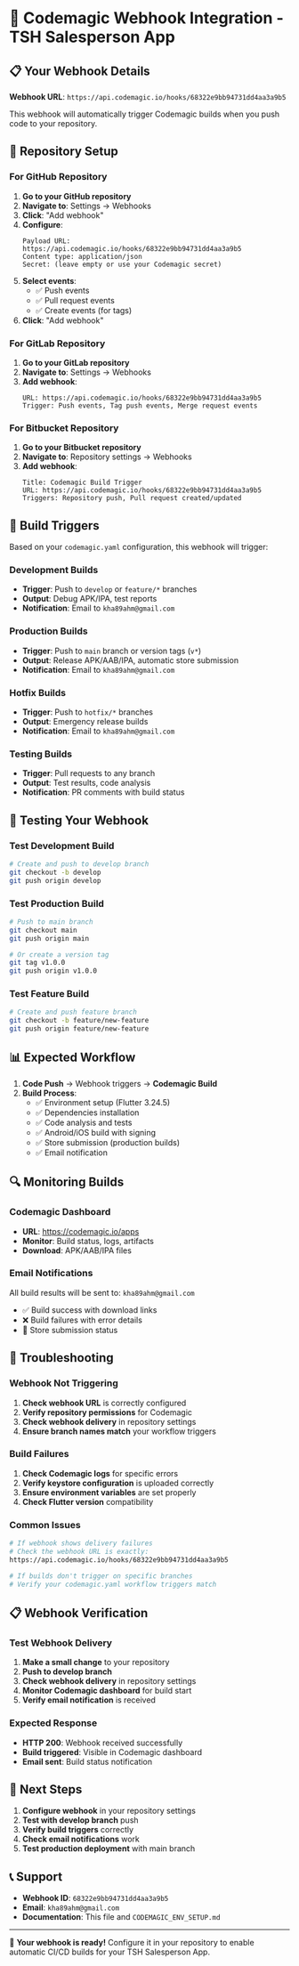 # 🔗 Codemagic Webhook Integration - TSH Salesperson App

## 📋 Your Webhook Details

**Webhook URL**: `https://api.codemagic.io/hooks/68322e9bb94731dd4aa3a9b5`

This webhook will automatically trigger Codemagic builds when you push code to your repository.

## 🔧 Repository Setup

### For GitHub Repository

1. **Go to your GitHub repository**
2. **Navigate to**: Settings → Webhooks
3. **Click**: "Add webhook"
4. **Configure**:
   ```
   Payload URL: https://api.codemagic.io/hooks/68322e9bb94731dd4aa3a9b5
   Content type: application/json
   Secret: (leave empty or use your Codemagic secret)
   ```
5. **Select events**:
   - ✅ Push events
   - ✅ Pull request events
   - ✅ Create events (for tags)
6. **Click**: "Add webhook"

### For GitLab Repository

1. **Go to your GitLab repository**
2. **Navigate to**: Settings → Webhooks
3. **Add webhook**:
   ```
   URL: https://api.codemagic.io/hooks/68322e9bb94731dd4aa3a9b5
   Trigger: Push events, Tag push events, Merge request events
   ```

### For Bitbucket Repository

1. **Go to your Bitbucket repository**
2. **Navigate to**: Repository settings → Webhooks
3. **Add webhook**:
   ```
   Title: Codemagic Build Trigger
   URL: https://api.codemagic.io/hooks/68322e9bb94731dd4aa3a9b5
   Triggers: Repository push, Pull request created/updated
   ```

## 🚀 Build Triggers

Based on your `codemagic.yaml` configuration, this webhook will trigger:

### Development Builds
- **Trigger**: Push to `develop` or `feature/*` branches
- **Output**: Debug APK/IPA, test reports
- **Notification**: Email to `kha89ahm@gmail.com`

### Production Builds
- **Trigger**: Push to `main` branch or version tags (`v*`)
- **Output**: Release APK/AAB/IPA, automatic store submission
- **Notification**: Email to `kha89ahm@gmail.com`

### Hotfix Builds
- **Trigger**: Push to `hotfix/*` branches
- **Output**: Emergency release builds
- **Notification**: Email to `kha89ahm@gmail.com`

### Testing Builds
- **Trigger**: Pull requests to any branch
- **Output**: Test results, code analysis
- **Notification**: PR comments with build status

## 🧪 Testing Your Webhook

### Test Development Build
```bash
# Create and push to develop branch
git checkout -b develop
git push origin develop
```

### Test Production Build
```bash
# Push to main branch
git checkout main
git push origin main

# Or create a version tag
git tag v1.0.0
git push origin v1.0.0
```

### Test Feature Build
```bash
# Create and push feature branch
git checkout -b feature/new-feature
git push origin feature/new-feature
```

## 📊 Expected Workflow

1. **Code Push** → Webhook triggers → **Codemagic Build**
2. **Build Process**:
   - ✅ Environment setup (Flutter 3.24.5)
   - ✅ Dependencies installation
   - ✅ Code analysis and tests
   - ✅ Android/iOS build with signing
   - ✅ Store submission (production builds)
   - ✅ Email notification

## 🔍 Monitoring Builds

### Codemagic Dashboard
- **URL**: https://codemagic.io/apps
- **Monitor**: Build status, logs, artifacts
- **Download**: APK/AAB/IPA files

### Email Notifications
All build results will be sent to: `kha89ahm@gmail.com`
- ✅ Build success with download links
- ❌ Build failures with error details
- 📱 Store submission status

## 🚨 Troubleshooting

### Webhook Not Triggering
1. **Check webhook URL** is correctly configured
2. **Verify repository permissions** for Codemagic
3. **Check webhook delivery** in repository settings
4. **Ensure branch names match** your workflow triggers

### Build Failures
1. **Check Codemagic logs** for specific errors
2. **Verify keystore configuration** is uploaded correctly
3. **Ensure environment variables** are set properly
4. **Check Flutter version** compatibility

### Common Issues
```bash
# If webhook shows delivery failures
# Check the webhook URL is exactly:
https://api.codemagic.io/hooks/68322e9bb94731dd4aa3a9b5

# If builds don't trigger on specific branches
# Verify your codemagic.yaml workflow triggers match
```

## 📋 Webhook Verification

### Test Webhook Delivery
1. **Make a small change** to your repository
2. **Push to develop branch**
3. **Check webhook delivery** in repository settings
4. **Monitor Codemagic dashboard** for build start
5. **Verify email notification** is received

### Expected Response
- **HTTP 200**: Webhook received successfully
- **Build triggered**: Visible in Codemagic dashboard
- **Email sent**: Build status notification

## 🎯 Next Steps

1. **Configure webhook** in your repository settings
2. **Test with develop branch** push
3. **Verify build triggers** correctly
4. **Check email notifications** work
5. **Test production deployment** with main branch

## 📞 Support

- **Webhook ID**: `68322e9bb94731dd4aa3a9b5`
- **Email**: `kha89ahm@gmail.com`
- **Documentation**: This file and `CODEMAGIC_ENV_SETUP.md`

---

🔗 **Your webhook is ready!** Configure it in your repository to enable automatic CI/CD builds for your TSH Salesperson App.